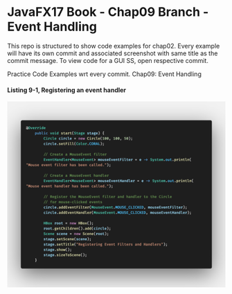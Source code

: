 # JavaFX17 Book - Chap09 Branch - Event Handling

This repo is structured to show code examples for chap02. Every example will have its own commit and associated screenshot with same title as the commit message. To view code for a GUI SS, open respective commit.

Practice Code Examples wrt every commit.
Chap09: Event Handling

#### Listing 9-1, Registering an event handler

![homepage](images/ss-eventhandler-reg.png)
